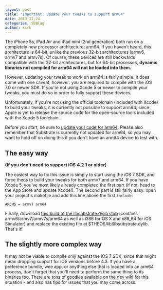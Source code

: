 ```yaml
---
layout: post
title: "Important: Update your tweaks to support arm64"
date: 2013-12-24
categories: SBBlog
author: kirb
---
```


The iPhone 5s, iPad Air and iPad mini (2nd generation) both run on a completely new processor architecture: arm64. If you haven't heard, this architecture is 64-bit, unlike the previous 32-bit architectures (armv6, armv7 and armv7s). Of course, these devices are still backwards compatible with the 32-bit architectures, but for 64-bit processes, **dynamic libraries not compiled for arm64 will not be loaded into them.**

<!--more-->

However, updating your tweak to work on arm64 is fairly simple. It does come with one caveat, however: you are required to compile with the iOS 7.0 or newer SDK. If you're not using Xcode 5 or newer to compile your tweaks, you must do so in order to fully support these devices. 

Unfortunately, if you're not using the official toolchain (included with Xcode) to build your tweaks, it is currently not possible to support arm64, since Apple is yet to release the source code for the open-source tools included with the Xcode 5 toolchain.

Before you start, be sure to [update your code for arm64](https://developer.apple.com/library/ios/documentation/General/Conceptual/CocoaTouch64BitGuide/ConvertingYourAppto64-Bit/ConvertingYourAppto64-Bit.html). Please also remember that Substrate is currently not updated for arm64, so you may want to hold off on doing this if you don't have an arm64 device to test with.

## The easy way
<strong style="font-size: 1.05em;">(If you don't need to support iOS 4.2.1 or older)</strong>

The easiest way to fix this issue is simply to start using the iOS 7 SDK, and force theos to build your tweaks for both armv7 and arm64. If you have Xcode 5, you've most likely already completed the first part (if not, head to the App Store and update Xcode!). The second part is still fairly easy: open your project's makefile and add this line above the first `include`:

``` make
ARCHS = armv7 arm64
```

Finally, download [this build of the libsubstrate.dylib stub](http://cdn.hbang.ws/dl/libsubstrate_arm64.dylib) (contains armv6/armv7/armv7s/arm64 as well as i386 for OS X and x86_64 for iOS Simulator) and replace the existing file at $THEOS/lib/libsubstrate.dylib. That's it!

## The slightly more complex way
It may not be viable to compile only against the iOS 7 SDK, since that might mean dropping support for iOS versions before 4.3.  If you have a preference bundle, wee app, or anything else that is loaded into an arm64 process, don't forget that you'll need to perform the same thing to its binaries too. There are tons of goodies available on [the dev wiki](http://iphonedevwiki.net/index.php/Updating_extensions_for_iOS_7#Tweaks_that_do_need_iOS_4.2.1_and_below_compatibility) for this situation - and also has tips for issues that you may come across.
